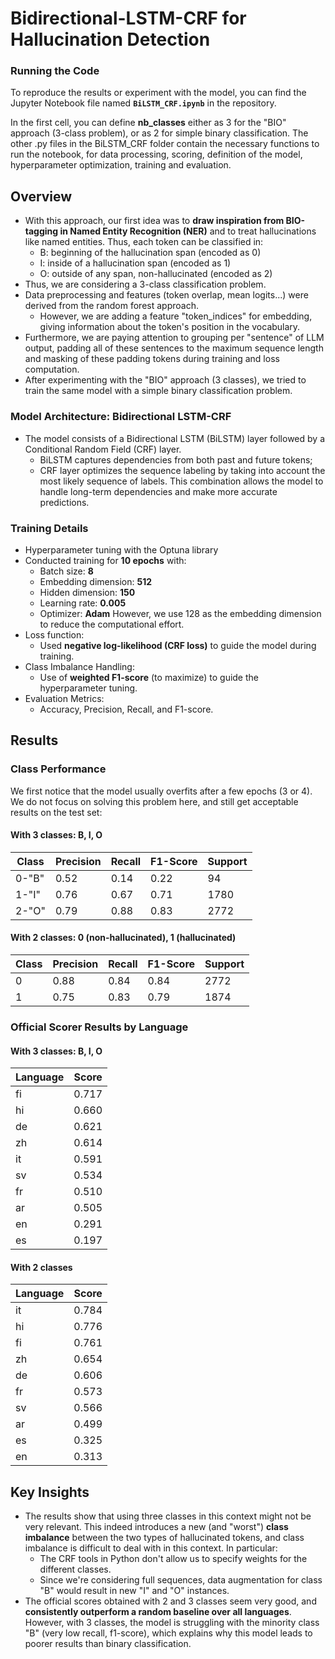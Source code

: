 # Bidirectional-LSTM-CRF for Hallucination Detection

### Running the Code
To reproduce the results or experiment with the model, you can find the Jupyter Notebook file named **`BiLSTM_CRF.ipynb`** in the repository.

In the first cell, you can define **nb_classes** either as 3 for the "BIO" approach (3-class problem), or as 2 for simple binary classification. The other .py files in the BiLSTM_CRF folder contain the necessary functions to run the notebook, for data processing, scoring, definition of the model, hyperparameter optimization, training and evaluation.


## Overview
- With this approach, our first idea was to **draw inspiration from BIO-tagging in Named Entity Recognition (NER)** and to treat hallucinations like named entities. Thus, each token can be classified in:
  - B: beginning of the hallucination span (encoded as 0)
  - I: inside of a hallucination span (encoded as 1)
  - O: outside of any span, non-hallucinated (encoded as 2)
- Thus, we are considering a 3-class classification problem.
- Data preprocessing and features (token overlap, mean logits...) were derived from the random forest approach.
  - However, we are adding a feature "token_indices" for embedding, giving information about the token's position in the vocabulary.
- Furthermore, we are paying attention to grouping per "sentence" of LLM output, padding all of these sentences to the maximum sequence length and masking of these padding tokens during training and loss computation.
- After experimenting with the "BIO" approach (3 classes), we tried to train the same model with a simple binary classification problem.

### Model Architecture: Bidirectional LSTM-CRF
- The model consists of a Bidirectional LSTM (BiLSTM) layer followed by a Conditional Random Field (CRF) layer. 
  - BiLSTM captures dependencies from both past and future tokens;
  - CRF layer optimizes the sequence labeling by taking into account the most likely sequence of labels. 
This combination allows the model to handle long-term dependencies and make more accurate predictions.

### Training Details
- Hyperparameter tuning with the Optuna library
- Conducted training for **10 epochs** with:
  - Batch size: **8**
  - Embedding dimension: **512**
  - Hidden dimension: **150**
  - Learning rate: **0.005**
  - Optimizer: **Adam**
  However, we use 128 as the embedding dimension to reduce the computational effort.
- Loss function:
  - Used **negative log-likelihood (CRF loss)** to guide the model during training.
- Class Imbalance Handling:
  - Use of **weighted F1-score** (to maximize) to guide the hyperparameter tuning.
- Evaluation Metrics:
  - Accuracy, Precision, Recall, and F1-score.


## Results

### Class Performance

We first notice that the model usually overfits after a few epochs (3 or 4). We do not focus on solving this problem here, and still get acceptable results on the test set:

#### With 3 classes: B, I, O

| Class | Precision | Recall | F1-Score | Support |
|-------|-----------|--------|----------|---------|
| 0-"B" | 0.52      | 0.14   | 0.22     | 94      |
| 1-"I" | 0.76      | 0.67   | 0.71     | 1780    |
| 2-"O" | 0.79      | 0.88   | 0.83     | 2772    |


#### With 2 classes: 0 (non-hallucinated), 1 (hallucinated)

| Class | Precision | Recall | F1-Score | Support |
|-------|-----------|--------|----------|---------|
| 0     | 0.88      | 0.84   | 0.84     | 2772    |
| 1     | 0.75      | 0.83   | 0.79     | 1874    |


### Official Scorer Results by Language

#### With 3 classes: B, I, O
| Language | Score  |
|----------|--------|
| fi       | 0.717  |
| hi       | 0.660  |
| de       | 0.621  |
| zh       | 0.614  |
| it       | 0.591  |
| sv       | 0.534  |
| fr       | 0.510  |
| ar       | 0.505  |
| en       | 0.291  |
| es       | 0.197  |


#### With 2 classes
| Language | Score  |
|----------|--------|
| it       | 0.784  |
| hi       | 0.776  |
| fi       | 0.761  |
| zh       | 0.654  |
| de       | 0.606  |
| fr       | 0.573  |
| sv       | 0.566  |
| ar       | 0.499  |
| es       | 0.325  |
| en       | 0.313  |


## Key Insights

- The results show that using three classes in this context might not be very relevant. This indeed introduces a new (and "worst") **class imbalance** between the two types of hallucinated tokens, and class imbalance is difficult to deal with in this context. In particular:
    - The CRF tools in Python don't allow us to specify weights for the different classes.
    - Since we're considering full sequences, data augmentation for class "B" would result in new "I" and "O" instances.
- The official scores obtained with 2 and 3 classes seem very good, and **consistently outperform a random baseline over all languages**. However, with 3 classes, the model is struggling with the minority class "B" (very low recall, f1-score), which explains why this model leads to poorer results than binary classification.